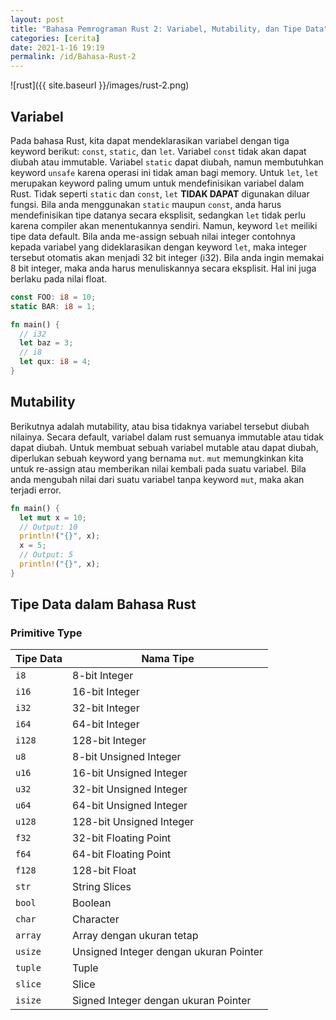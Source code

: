 ```yaml
---
layout: post
title: "Bahasa Pemrograman Rust 2: Variabel, Mutability, dan Tipe Data"
categories: [cerita]
date: 2021-1-16 19:19
permalink: /id/Bahasa-Rust-2
---
```


![rust]({{ site.baseurl }}/images/rust-2.png)

## Variabel
Pada bahasa Rust, kita dapat mendeklarasikan variabel dengan tiga keyword berikut: `const`, `static`, dan `let`.
Variabel `const` tidak akan dapat diubah atau immutable. Variabel `static` dapat diubah, namun membutuhkan keyword `unsafe`
karena operasi ini tidak aman bagi memory. Untuk `let`, `let` merupakan keyword paling umum untuk mendefinisikan variabel
dalam Rust. Tidak seperti `static` dan `const`, `let` **TIDAK DAPAT**	 digunakan diluar fungsi. Bila anda menggunakan `static` maupun
`const`, anda harus mendefinisikan tipe datanya secara eksplisit, sedangkan `let` tidak perlu karena compiler akan menentukannya sendiri. 
Namun, keyword `let` meiliki tipe data default. Bila anda me-assign sebuah nilai integer contohnya kepada variabel yang dideklarasikan dengan
keyword `let`, maka integer tersebut otomatis akan menjadi 32 bit integer (i32). Bila anda ingin memakai 8 bit integer, maka anda harus 
menuliskannya secara eksplisit. Hal ini juga berlaku pada nilai float.

```rust
const FOO: i8 = 10;
static BAR: i8 = 1;

fn main() {
  // i32
  let baz = 3;
  // i8
  let qux: i8 = 4;
}
```


## Mutability
Berikutnya adalah mutability, atau bisa tidaknya variabel tersebut diubah nilainya. Secara default, variabel dalam rust semuanya 
immutable atau tidak dapat diubah. Untuk membuat sebuah variabel mutable atau dapat diubah, diperlukan sebuah keyword yang bernama `mut`. `mut` memungkinkan kita 
untuk re-assign atau memberikan nilai kembali pada suatu variabel. Bila anda mengubah nilai dari suatu variabel tanpa keyword `mut`, maka akan terjadi error.


```rust
fn main() {
  let mut x = 10;
  // Output: 10
  println!("{}", x);
  x = 5;
  // Output: 5
  println!("{}", x);
}
```

## Tipe Data dalam Bahasa Rust

### Primitive Type

| Tipe Data| Nama Tipe                              |
|-------   |-------------------------------------   |
| `i8`     | 8-bit Integer                          |
| `i16`    |   16-bit Integer                       |
| `i32`    | 32-bit Integer                         |
| `i64`    | 64-bit Integer                         |
| `i128`   | 128-bit Integer                        |
| `u8`     | 8-bit Unsigned Integer                 |
| `u16`    | 16-bit Unsigned Integer                |
| `u32`    | 32-bit Unsigned Integer                |
| `u64`    | 64-bit Unsigned Integer                |
| `u128`   | 128-bit Unsigned Integer               |
| `f32`    | 32-bit Floating Point                  |
| `f64`    | 64-bit Floating Point                  |
| `f128`   | 128-bit Float                          |
| `str`    | String Slices                          |
| `bool`   | Boolean                                |
| `char`   | Character                              |
| `array`  | Array dengan ukuran tetap              |
| `usize`  | Unsigned Integer dengan ukuran Pointer |
| `tuple`  | Tuple                                  |
| `slice`  | Slice                                  |
| `isize`  | Signed Integer dengan ukuran Pointer   |


